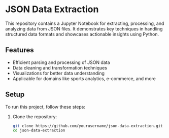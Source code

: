 # JSON Data Extraction

This repository contains a Jupyter Notebook for extracting, processing, and analyzing data from JSON files. It demonstrates key techniques in handling structured data formats and showcases actionable insights using Python.

## Features
- Efficient parsing and processing of JSON data
- Data cleaning and transformation techniques
- Visualizations for better data understanding
- Applicable for domains like sports analytics, e-commerce, and more

## Setup
To run this project, follow these steps:

1. Clone the repository:
   ```bash
   git clone https://github.com/yourusername/json-data-extraction.git
   cd json-data-extraction
